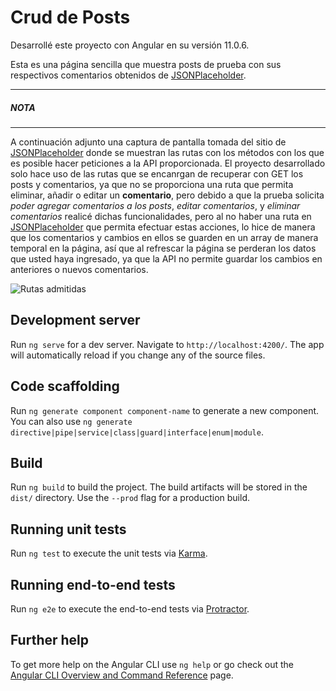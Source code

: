 # Crud de Posts

Desarrollé este proyecto con Angular en su versión 11.0.6.

Esta es una página sencilla que muestra posts de prueba con sus respectivos comentarios obtenidos de [JSONPlaceholder](https://jsonplaceholder.typicode.com/).

***
##### NOTA
***

A continuación adjunto una captura de pantalla tomada del sitio de [JSONPlaceholder](https://jsonplaceholder.typicode.com/) donde se muestran las rutas con los métodos con los que es posible hacer peticiones a la API proporcionada. El proyecto desarrollado solo hace uso de las rutas que se encanrgan de recuperar con GET los posts y comentarios, ya que no se proporciona una ruta que permita eliminar, añadir o editar un **comentario**, pero debido a que la prueba solicita *poder agregar comentarios a los posts*, *editar comentarios*, y *eliminar comentarios* realicé dichas funcionalidades, pero al no haber una ruta en [JSONPlaceholder](https://jsonplaceholder.typicode.com/) que permita efectuar estas acciones, lo hice de manera que los comentarios y cambios en ellos se guarden en un array de manera temporal en la página, así que al refrescar la página se perderan los datos que usted haya ingresado, ya que la API no permite guardar los cambios en anteriores o nuevos comentarios.

![Rutas admitidas](https://i.ibb.co/vJ7p5q5/Screenshot-2021-02-21-JSONPlaceholder-Free-Fake-REST-API.png)

## Development server

Run `ng serve` for a dev server. Navigate to `http://localhost:4200/`. The app will automatically reload if you change any of the source files.

## Code scaffolding

Run `ng generate component component-name` to generate a new component. You can also use `ng generate directive|pipe|service|class|guard|interface|enum|module`.

## Build

Run `ng build` to build the project. The build artifacts will be stored in the `dist/` directory. Use the `--prod` flag for a production build.

## Running unit tests

Run `ng test` to execute the unit tests via [Karma](https://karma-runner.github.io).

## Running end-to-end tests

Run `ng e2e` to execute the end-to-end tests via [Protractor](http://www.protractortest.org/).

## Further help

To get more help on the Angular CLI use `ng help` or go check out the [Angular CLI Overview and Command Reference](https://angular.io/cli) page.
